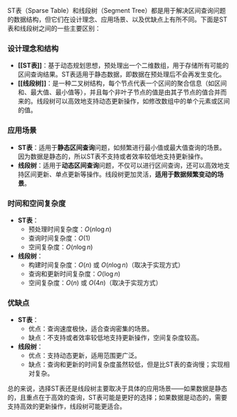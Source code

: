 ST表（Sparse Table）和线段树（Segment Tree）都是用于解决区间查询问题的数据结构，但它们在设计理念、应用场景、以及优缺点上有所不同。下面是ST表和线段树之间的一些主要区别：

### 设计理念和结构

- **[[ST表]]**：基于动态规划思想，预处理出一个二维数组，用于存储所有可能的区间查询结果。ST表适用于静态数据，即数据在预处理后不会再发生变化。
- **[[线段树]]**：是一种二叉树结构，每个节点代表一个区间的聚合信息（如区间和、最大值、最小值等），并且每个非叶子节点的值是由其子节点的值合并而来的。线段树可以高效地支持动态更新操作，如修改数组中的单个元素或区间的值。

### 应用场景

- **ST表**：适用于**静态区间查询**问题，如频繁进行最小值或最大值查询的场景。因为数据是静态的，所以ST表不支持或者效率较低地支持更新操作。
- **线段树**：适用于**动态区间查询**问题，不仅可以进行区间查询，还可以高效地支持区间更新、单点更新等操作。线段树更加灵活，**适用于数据频繁变动的场景**。

### 时间和空间复杂度

- **ST表**：
  - 预处理时间复杂度：$O(n\log n)$
  - 查询时间复杂度：$O(1)$
  - 空间复杂度：$O(n\log n)$
- **线段树**：
  - 构建时间复杂度：$O(n)$ 或 $O(n\log n)$（取决于实现方式）
  - 查询和更新时间复杂度：$O(\log n)$
  - 空间复杂度：$O(n)$ 或 $O(4n)$（取决于实现方式）

### 优缺点

- **ST表**：
  - 优点：查询速度极快，适合查询密集的场景。
  - 缺点：不支持或者效率较低地支持更新操作，空间复杂度较高。
- **线段树**：
  - 优点：支持动态更新，适用范围更广泛。
  - 缺点：查询和更新的时间复杂度虽然较低，但是比ST表的查询慢；实现相对复杂。

总的来说，选择ST表还是线段树主要取决于具体的应用场景——如果数据是静态的，且重点在于高效的查询，ST表可能是更好的选择；如果数据是动态的，需要支持高效的更新操作，线段树可能更适合。